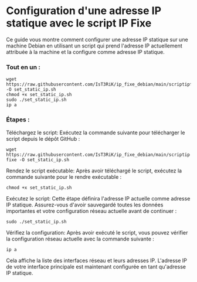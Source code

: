 # Configuration d'une adresse IP statique avec le script IP Fixe

Ce guide vous montre comment configurer une adresse IP statique sur une machine Debian en utilisant un script qui prend l'adresse IP actuellement attribuée à la machine et la configure comme adresse IP statique.

### Tout en un :
```
wget https://raw.githubusercontent.com/IsT3RiK/ip_fixe_debian/main/scriptipfixe -O set_static_ip.sh
chmod +x set_static_ip.sh
sudo ./set_static_ip.sh
ip a
```





### Étapes :
Téléchargez le script:
Exécutez la commande suivante pour télécharger le script depuis le dépôt GitHub :


```wget https://raw.githubusercontent.com/IsT3RiK/ip_fixe_debian/main/scriptipfixe -O set_static_ip.sh```

Rendez le script exécutable:
Après avoir téléchargé le script, exécutez la commande suivante pour le rendre exécutable :



```chmod +x set_static_ip.sh```

Exécutez le script:
Cette étape définira l'adresse IP actuelle comme adresse IP statique. Assurez-vous d'avoir sauvegardé toutes les données importantes et votre configuration réseau actuelle avant de continuer :


```sudo ./set_static_ip.sh```

Vérifiez la configuration:
Après avoir exécuté le script, vous pouvez vérifier la configuration réseau actuelle avec la commande suivante :


```ip a```

Cela affiche la liste des interfaces réseau et leurs adresses IP. L'adresse IP de votre interface principale est maintenant configurée en tant qu'adresse IP statique.
